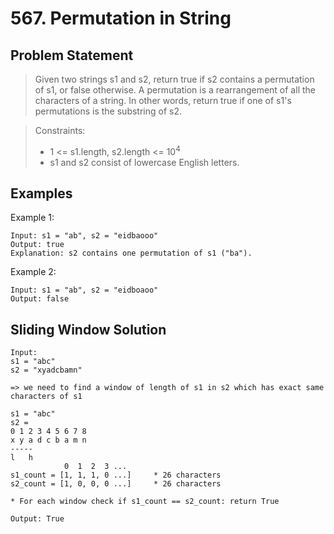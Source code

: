 # 567. Permutation in String

## Problem Statement

> Given two strings s1 and s2, return true if s2 contains a permutation of s1, or false otherwise. A permutation is a rearrangement of all the characters of a string.
> In other words, return true if one of s1's permutations is the substring of s2.

> Constraints:
>
> - 1 <= s1.length, s2.length <= 10<sup>4</sup>
> - s1 and s2 consist of lowercase English letters.

## Examples

Example 1:

```
Input: s1 = "ab", s2 = "eidbaooo"
Output: true
Explanation: s2 contains one permutation of s1 ("ba").
```

Example 2:

```
Input: s1 = "ab", s2 = "eidboaoo"
Output: false
```

## Sliding Window Solution

```
Input:
s1 = "abc"
s2 = "xyadcbamn"

=> we need to find a window of length of s1 in s2 which has exact same characters of s1

s1 = "abc"
s2 =
0 1 2 3 4 5 6 7 8
x y a d c b a m n
-----
l   h
            0  1  2  3 ...
s1_count = [1, 1, 1, 0 ...]     * 26 characters
s2_count = [1, 0, 0, 0 ...]     * 26 characters

* For each window check if s1_count == s2_count: return True

Output: True
```
